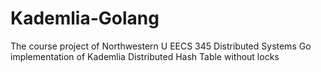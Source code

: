 # Kademlia-Golang
The course project of Northwestern U EECS 345 Distributed Systems
Go implementation of Kademlia Distributed Hash Table without locks
